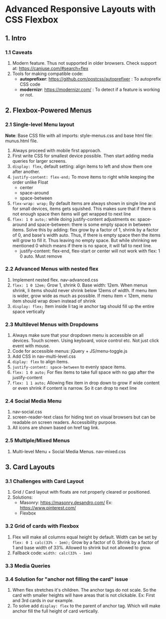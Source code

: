 # Advanced Responsive Layouts with CSS Flexbox

## 1. Intro
### 1.1 Caveats
1. Modern feature. Thus not supported in older browsers. Check support at: https://caniuse.com/#search=flex
2. Tools for making compatible code: 
    - **autoprefixer**: https://github.com/postcss/autoprefixer : To autoprefix CSS code
    - **modernizr**: https://modernizr.com/ : To detect if a feature is working or not.

## 2. Flexbox-Powered Menus
### 2.1 Single-level Menu layout
**Note**: Base CSS file with all imports: style-menus.css and base html file: munus.html file.
1. Always proceed with mobile first approach.
2. First write CSS for smallest device possible. Then start adding media queries for larger screens.
3. `display: flex`, default setting: align items to left and show them one after another.
4. `justify-content: flex-end;` To move items to right while keeping the order unlike Float
    - center
    - space-around
    - space-between
5. `flex-wrap: wrap;` By default items are always shown in single line and for small devices, items gets squished. This makes sure that if there is not enough space then items will get wrapped to next line
6. `flex: 1 0 auto;`: while doing justify-content adjustments ex: space-around and space-between: there is some empty space in between items. Solve this by adding: flex grow by a factor of 1, shrink by a factor of 0, and base's width auto. Thus, if there is empty space then the items will grow to fill it. Thus leaving no empty space. But while shrinking we mentioned 0 which means if there is no space, it will fall to next line.
    - justify-content: flex-end, flex-start or center will not work with flex: 1 0 auto. Must remove

### 2.2 Advanced Menus with nested flex
1. Implement nested flex. nav-advanced.css
2. `flex: 1 0 12em;` Grow 1, shrink 0. Base width: 12em. When menus shrink, li items should never shrink below 12ems of width. If menu item is wider, grow wide as much as possible. If menu item < 12em, menu item should wrap down instead of shrink
3. `display: flex;` Item inside li tag ie anchor tag should fill up the entire space vertically

### 2.3 Multilevel Menus with Dropdowns
1. Always make sure that your dropdown menu is accessible on all devices. Touch screen. Using keyboard, voice control etc. Not just click event with mouse.
2. Code for accessible menus: jQuery + JS/menu-toggle.js
3. Add CSS in nav-multi-level.css
4. `diplay: flex` to align items.
5. `justify-content: space-between` to evenly space items.
6. `flex: 1 0 auto;` For flex items to take full space with no gap after the justify-content
7. `flex: 1 1 auto;` Allowing flex item in drop down to grow if wide content or even shrink if content is narrow. So it can drop to next line

### 2.4 Social Media Menu
1. nav-social.css
2. screen-reader-text class for hiding text on visual browsers but can be readable on screen readers. Accessibility purpose.
3. All icons are shown based on href tag link.

### 2.5 Multiple/Mixed Menus
1. Multi-level Menu + Social Media Menus. nav-mixed.css

## 3. Card Layouts
### 3.1 Challenges with Card Layout
1. Grid / Card layout with floats are not properly cleared or positioned.
2. Solutions:
    - Masonry: https://masonry.desandro.com/ Ex: https://www.pinterest.com/
    - Flexbox

### 3.2 Grid of cards with Flexbox
1. Flex will make all columns equal height by default. Width can be set by `flex: 0 1 calc(33% - 1em);` Grow by a factor of 0. Shrink by a factor of 1 and base width of 33%. Allowed to shrink but not allowed to grow.
2. Fallback code: `width: calc(33% - 1em)`

### 3.3 Media Queries

### 3.4 Solution for "anchor not filling the card" issue
1. When flex stretches it's children. The anchor tags do not scale. So the card with smaller heights will have areas that is not clickable. Ex: First and 3rd cards in our example.
2. To solve add `display: flex` to the parent of anchor tag. Which will make anchor fill the full height of card vertically.

